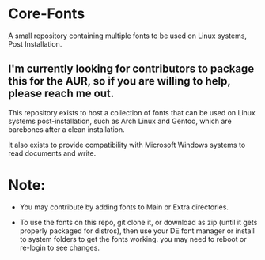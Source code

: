 # Core-Fonts
A small repository containing multiple fonts to be used on Linux systems, Post Installation.

## I'm currently looking for contributors to package this for the AUR, so if you are willing to help, please reach me out.


This repository exists to host a collection of fonts that can be used on Linux systems post-installation, such as Arch Linux and Gentoo, which are barebones after a clean installation.



It also exists to provide compatibility with Microsoft Windows systems to read documents and write.

# Note:
* You may contribute by adding fonts to Main or Extra directories.


* To use the fonts on this repo, git clone it, or download as zip (until it gets properly packaged for distros), then use your DE font manager or install to system folders to get the fonts working. you may need to reboot or re-login to see changes.


